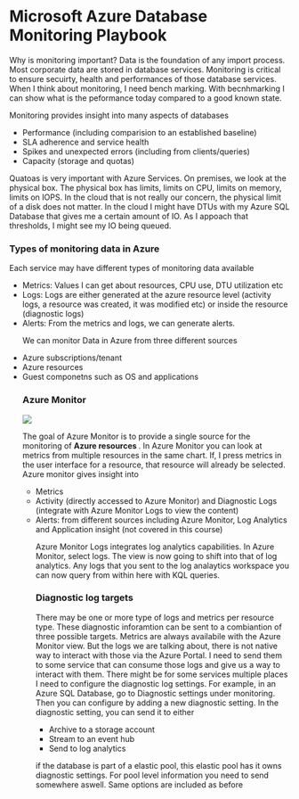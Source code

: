 
<h1> Microsoft Azure Database Monitoring Playbook </h1>

<p> Why is monitoring important? Data is the foundation of any import process. Most corporate data are stored in database services. Monitoring is critical to ensure secuirty, health and performances of those database services. When I think about monitoring, I need bench marking. With becnhmarking I can show what is the peformance today compared to a good known state. </p>

<p> Monitoring provides insight into many aspects of databases </p>
<ul>
  <li> Performance (including comparision to an established baseline) </li>
  <li> SLA adherence and service health </li>
  <li> Spikes and unexpected errors (including from clients/queries) </li>
  <li> Capacity (storage and quotas) </li>
  
  </ul>
  
  <p> Quatoas is very important with Azure Services. On premises, we look at the physical box. The physical box has limits, limits on CPU, limits on memory, limits on IOPS. In the cloud that is not really our concern, the physical limit of a disk does not matter. In the cloud I might have DTUs with my Azure SQL Database that gives me a certain amount of IO. As I appoach that thresholds, I might see my IO being queued. </p>
  
  <h3> Types of monitoring data in Azure </h3>
  <p> Each service may have different types of monitoring data available </p>
  <ul>
  <li> Metrics: Values I can get about resources, CPU use, DTU utilization etc </li>
  <li> Logs: Logs are either generated at the azure resource level (activity logs, a resource was created, it was modified etc) or inside the resource (diagnostic logs)</li>
  <li> Alerts: From the metrics and logs, we can generate alerts. </li>
  </ul>
  
  <ul>
  <p> We can monitor Data in Azure from three different sources </p>
  <li> Azure subscriptions/tenant </li>
  <li> Azure resources </li>
  <li> Guest componetns such as OS and applications </li>
  
  
  <h3> Azure Monitor </h3>
 
 <img src="https://www.systemcenterautomation.com/wp-content/uploads/2020/01/azure_monitor_twitter.png">
  <p> The goal of Azure Monitor is to provide a single source for the monitoring of <b> Azure resources </b>. In Azure Monitor you can look at metrics from multiple resources in the same chart. If, I press metrics in the user interface for a resource, that resource will already be selected. Azure monitor gives insight into
<ul>
  <li> Metrics </li>
  <li> Activity (directly accessed to Azure Monitor) and Diagnostic Logs (integrate with Azure Monitor Logs to view the content)  </li>
  <li> Alerts: from different sources including Azure Monitor, Log Analytics and Application insight (not covered in this course)</p>
  
  
  <p> Azure Monitor Logs integrates log analytics capabilities. In Azure Monitor, select logs. The view is now going to shift into that of log analytics. Any logs that you sent to the log analaytics workspace you can now query from within here with KQL queries. </p> 
  
  <h3> Diagnostic log targets </h3>
  <p> There may be one or more type of logs and metrics per resource type. These diagnostic inforamtion can be sent to a combiantion of three possible targets. Metrics are always availabile with the Azure Monitor view. But the logs we are talking about, there is not native way to interact with those via the Azure Portal. I need to send them to some service that can consume those logs and give us a way to interact with them. There might be for some services multiple places I need to configure the diagnostic log settings. For example, in an Azure SQL Database, go to Diagnostic settings under monitoring. Then you can configure by adding a new diagnostic setting. In the diagnostic setting, you can send it to either 
<ul>
  <li> Archive to a storage account </li>
  <li> Stream to an event hub </li>
  <li> Send to log analytics </li>
  </ul>
  </p>
  <p> if the database is part of a elastic pool, this elastic pool has it owns diagnostic settings. For pool level information you need to send somewhere aswell. Same options are included as before </p>
